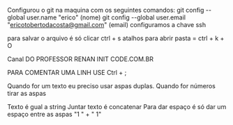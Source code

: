 Configurou o git na maquina com os seguintes comandos:
git config --global user.name "erico" (nome)
git config --global user.email "ericotobertodacosta@gmail.com" (email)
configuramos a chave ssh

para salvar o arquivo é só clicar ctrl + s
atalhos para abrir pasta = ctrl + k + O 

Canal DO PROFESSOR RENAN INIT CODE.COM.BR

PARA COMENTAR UMA LINH USE Ctrl + ;

Quando for um texto eu preciso usar aspas duplas.
Quando for números tirar as aspas

Texto é gual a string
Juntar texto é concatenar
Para dar espaço é só dar um espaço entre as aspas "1   " + "   1"